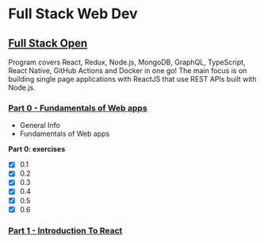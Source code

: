 # Full Stack Web Dev

## [Full Stack Open](https://fullstackopen.com/en/)

Program covers React, Redux, Node.js, MongoDB, GraphQL, TypeScript, React Native, GitHub Actions and Docker in one go! The main focus is on building single page applications with ReactJS that use REST APIs built with Node.js.

### [Part 0 - Fundamentals of Web apps](https://fullstackopen.com/en/part0)

- General Info
- Fundamentals of Web apps

**Part 0: exercises**
- [x] 0.1
- [x] 0.2
- [x] 0.3
- [x] 0.4
- [x] 0.5
- [x] 0.6
  
### [Part 1 - Introduction To React](https://fullstackopen.com/en/part1)
